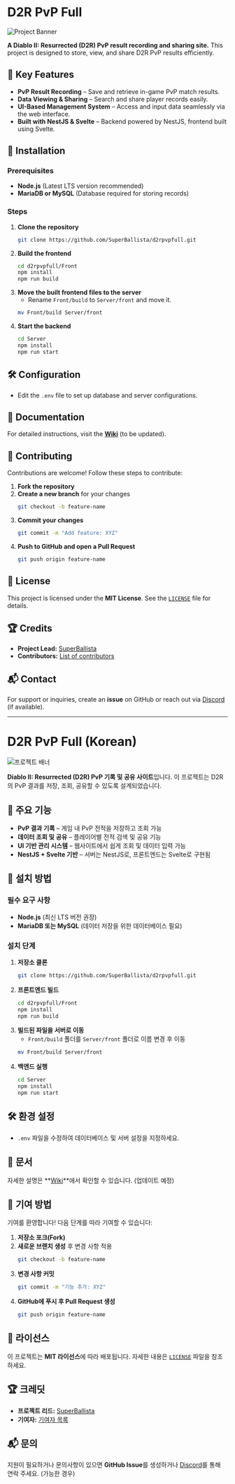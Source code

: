 # D2R PvP Full

![Project Banner](https://via.placeholder.com/1200x400.png?text=D2R+PvP+Full)

**A Diablo II: Resurrected (D2R) PvP result recording and sharing site.** This project is designed to store, view, and share D2R PvP results efficiently.

## 📌 Key Features
- **PvP Result Recording** – Save and retrieve in-game PvP match results.
- **Data Viewing & Sharing** – Search and share player records easily.
- **UI-Based Management System** – Access and input data seamlessly via the web interface.
- **Built with NestJS & Svelte** – Backend powered by NestJS, frontend built using Svelte.

## 🚀 Installation
### Prerequisites
- **Node.js** (Latest LTS version recommended)
- **MariaDB or MySQL** (Database required for storing records)

### Steps
1. **Clone the repository**
   ```sh
   git clone https://github.com/SuperBallista/d2rpvpfull.git
   ```
2. **Build the frontend**
   ```sh
   cd d2rpvpfull/Front
   npm install
   npm run build
   ```
3. **Move the built frontend files to the server**
   - Rename `Front/build` to `Server/front` and move it.
   ```sh
   mv Front/build Server/front
   ```
4. **Start the backend**
   ```sh
   cd Server
   npm install
   npm run start
   ```

## 🛠️ Configuration
- Edit the `.env` file to set up database and server configurations.

## 📖 Documentation
For detailed instructions, visit the **[Wiki](https://github.com/SuperBallista/d2rpvpfull/wiki)** (to be updated).

## 🤝 Contributing
Contributions are welcome! Follow these steps to contribute:
1. **Fork the repository**
2. **Create a new branch** for your changes
   ```sh
   git checkout -b feature-name
   ```
3. **Commit your changes**
   ```sh
   git commit -m "Add feature: XYZ"
   ```
4. **Push to GitHub and open a Pull Request**
   ```sh
   git push origin feature-name
   ```

## 📜 License
This project is licensed under the **MIT License**. See the [`LICENSE`](LICENSE) file for details.

## 🏆 Credits
- **Project Lead:** [SuperBallista](https://github.com/SuperBallista)
- **Contributors:** [List of contributors](https://github.com/SuperBallista/d2rpvpfull/graphs/contributors)

## 📬 Contact
For support or inquiries, create an **issue** on GitHub or reach out via [Discord](#) (if available).

---

# D2R PvP Full (Korean)

![프로젝트 배너](https://via.placeholder.com/1200x400.png?text=D2R+PvP+Full)

**Diablo II: Resurrected (D2R) PvP 기록 및 공유 사이트**입니다. 이 프로젝트는 D2R의 PvP 결과를 저장, 조회, 공유할 수 있도록 설계되었습니다.

## 📌 주요 기능
- **PvP 결과 기록** – 게임 내 PvP 전적을 저장하고 조회 가능
- **데이터 조회 및 공유** – 플레이어별 전적 검색 및 공유 기능
- **UI 기반 관리 시스템** – 웹사이트에서 쉽게 조회 및 데이터 입력 가능
- **NestJS + Svelte 기반** – 서버는 NestJS로, 프론트엔드는 Svelte로 구현됨

## 🚀 설치 방법
### 필수 요구 사항
- **Node.js** (최신 LTS 버전 권장)
- **MariaDB 또는 MySQL** (데이터 저장을 위한 데이터베이스 필요)

### 설치 단계
1. **저장소 클론**
   ```sh
   git clone https://github.com/SuperBallista/d2rpvpfull.git
   ```
2. **프론트엔드 빌드**
   ```sh
   cd d2rpvpfull/Front
   npm install
   npm run build
   ```
3. **빌드된 파일을 서버로 이동**
   - `Front/build` 폴더를 `Server/front` 폴더로 이름 변경 후 이동
   ```sh
   mv Front/build Server/front
   ```
4. **백엔드 실행**
   ```sh
   cd Server
   npm install
   npm run start
   ```

## 🛠️ 환경 설정
- `.env` 파일을 수정하여 데이터베이스 및 서버 설정을 지정하세요.

## 📖 문서
자세한 설명은 **[Wiki](https://github.com/SuperBallista/d2rpvpfull/wiki)**에서 확인할 수 있습니다. (업데이트 예정)

## 🤝 기여 방법
기여를 환영합니다! 다음 단계를 따라 기여할 수 있습니다:
1. **저장소 포크(Fork)**
2. **새로운 브랜치 생성** 후 변경 사항 적용
   ```sh
   git checkout -b feature-name
   ```
3. **변경 사항 커밋**
   ```sh
   git commit -m "기능 추가: XYZ"
   ```
4. **GitHub에 푸시 후 Pull Request 생성**
   ```sh
   git push origin feature-name
   ```

## 📜 라이선스
이 프로젝트는 **MIT 라이선스**에 따라 배포됩니다. 자세한 내용은 [`LICENSE`](LICENSE) 파일을 참조하세요.

## 🏆 크레딧
- **프로젝트 리드:** [SuperBallista](https://github.com/SuperBallista)
- **기여자:** [기여자 목록](https://github.com/SuperBallista/d2rpvpfull/graphs/contributors)

## 📬 문의
지원이 필요하거나 문의사항이 있으면 **GitHub Issue**를 생성하거나 [Discord](#)를 통해 연락 주세요. (가능한 경우)
